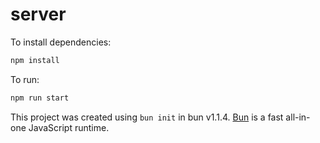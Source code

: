# server

To install dependencies:

```bash
npm install
```

To run:

```bash
npm run start
```

This project was created using `bun init` in bun v1.1.4. [Bun](https://bun.sh) is a fast all-in-one JavaScript runtime.
